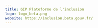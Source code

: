 ```yaml
---
title: GIP Plateforme de l'inclusion 
logo: logo_beta.png
website: https://inclusion.beta.gouv.fr/
---
```

